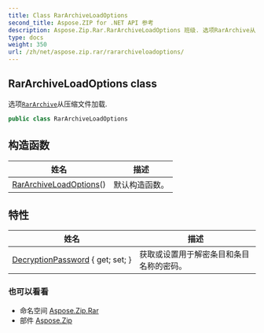 ```yaml
---
title: Class RarArchiveLoadOptions
second_title: Aspose.ZIP for .NET API 参考
description: Aspose.Zip.Rar.RarArchiveLoadOptions 班级. 选项RarArchive从压缩文件加载.
type: docs
weight: 350
url: /zh/net/aspose.zip.rar/rararchiveloadoptions/
---
```

## RarArchiveLoadOptions class

选项[`RarArchive`](../rararchive/)从压缩文件加载.

```csharp
public class RarArchiveLoadOptions
```

## 构造函数

| 姓名 | 描述 |
| --- | --- |
| [RarArchiveLoadOptions](rararchiveloadoptions/)() | 默认构造函数。 |

## 特性

| 姓名 | 描述 |
| --- | --- |
| [DecryptionPassword](../../aspose.zip.rar/rararchiveloadoptions/decryptionpassword/) { get; set; } | 获取或设置用于解密条目和条目名称的密码。 |

### 也可以看看

* 命名空间 [Aspose.Zip.Rar](../../aspose.zip.rar/)
* 部件 [Aspose.Zip](../../)


